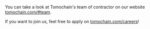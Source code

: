You can take a look at Tomochain's team of contractor on our website [tomochain.com/#team](https://tomochain.com/#team).

If you want to join us, feel free to apply on [tomochain.com/careers](https://tomochain.com/careers)!

